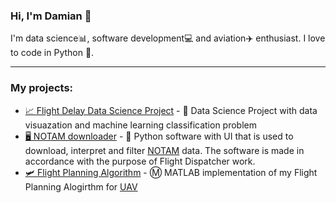 ### Hi, I'm Damian 👋

I'm data science📊, software development💻  and aviation✈️ enthusiast. I love to code in Python 🐍.

***
### My projects:
- [📈 Flight Delay Data Science Project](https://github.com/DamianS21/Flight-Delay) - 🐍 Data Science Project with data visuazation and machine learning classification problem
- [🖥️ NOTAM downloader](https://github.com/DamianS21/notamfinder) - 🐍 Python software with UI that is used to download, interpret and filter [NOTAM](https://en.wikipedia.org/wiki/NOTAM) data. The software is made in accordance with the purpose of Flight Dispatcher work.
- [🛩️ Flight Planning Algorithm](https://github.com/DamianS21/FlightPlanningAlgo) - Ⓜ️ MATLAB implementation of my Flight Planning Alogirthm for [UAV](https://en.wikipedia.org/wiki/Unmanned_aerial_vehicle)
